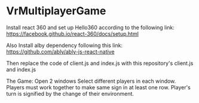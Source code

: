 # VrMultiplayerGame
Install react 360 and set up Hello360 according to the following link:
https://facebook.github.io/react-360/docs/setup.html

Also Install alby dependency following this link:
https://github.com/ably/ably-js-react-native

Then  replace the code of client.js and index.js with this repository's client.js and index.js

The Game:
Open 2 windows
Select different players in each window.
Players must work together to make same sign in at least one row.
Player's turn is signified by the change of their environment.
